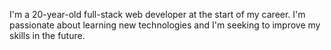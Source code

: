 I'm a 20-year-old full-stack web
developer at the start of my career.
I'm passionate about learning new
technologies and I'm seeking to
improve my skills in the future. 
